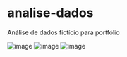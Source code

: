 # analise-dados
Análise de dados fictício para portfólio

![image](https://github.com/LaFonseca/analise-dados/assets/133027344/c797b0fa-8342-4e83-b128-950af6774b9d)
![image](https://github.com/LaFonseca/analise-dados/assets/133027344/cd527130-cb4c-4d52-aff7-716726159867)
![image](https://github.com/LaFonseca/analise-dados/assets/133027344/fa909511-2c78-4bf7-8faf-39cc5e942bbd)
